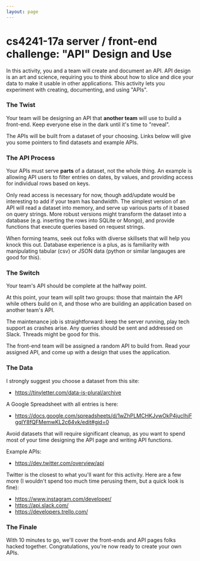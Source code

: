 ```yaml
---
layout: page
---
```


# cs4241-17a server / front-end challenge: "API" Design and Use

In this activity, you and a team will create and document an API.
API design is an art and science, requiring you to think about how to slice and dice your data to make it usable in other applications.
This activity lets you experiment with creating, documenting, and using "APIs".

### The Twist
Your team will be designing an API that __another team__ will use to build a front-end.
Keep everyone else in the dark until it's time to "reveal".

The APIs will be built from a dataset of your choosing.
Links below will give you some pointers to find datasets and example APIs.

### The API Process
Your APIs must serve **parts** of a dataset, not the whole thing.
An example is allowing API users to filter entries on dates, by values, and providing access for individual rows based on keys.

Only read access is necessary for now, though add/update would be interesting to add if your team has bandwidth.
The simplest version of an API will read a dataset into memory, and serve up various parts of it based on query strings.
More robust versions might transform the dataset into a database (e.g. inserting the rows into SQLite or Mongo), and provide functions that execute queries based on request strings.

When forming teams, seek out folks with diverse skillsets that will help you knock this out.
Database experience is a plus, as is familiarity with manipulating tabular (csv) or JSON data (python or similar langauges are good for this).

### The Switch
Your team's API should be complete at the halfway point.

At this point, your team will split two groups: those that maintain the API while others build on it, and those who are building an application based on another team's API.

The maintenance job is straightforward: keep the server running, play tech support as crashes arise.
Any queries should be sent and addressed on Slack. 
Threads might be good for this.

The front-end team will be assigned a random API to build from.
Read your assigned API, and come up with a design that uses the application.

### The Data

I strongly suggest you choose a dataset from this site:

- https://tinyletter.com/data-is-plural/archive

A Google Spreadsheet with all entries is here:

- https://docs.google.com/spreadsheets/d/1wZhPLMCHKJvwOkP4juclhjFgqIY8fQFMemwKL2c64vk/edit#gid=0

Avoid datasets that will require significant cleanup, as you want to spend most of your time designing the API page and writing API functions.

Example APIs:

- https://dev.twitter.com/overview/api

Twitter is the closest to what you'll want for this activity.
Here are a few more (I wouldn't spend too much time perusing them, but a quick look is fine):

- https://www.instagram.com/developer/
- https://api.slack.com/
- https://developers.trello.com/

### The Finale

With 10 minutes to go, we'll cover the front-ends and API pages folks hacked together. 
Congratulations, you're now ready to create your own APIs.

